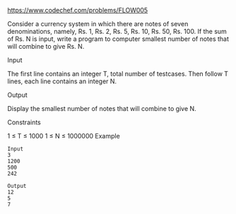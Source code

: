 https://www.codechef.com/problems/FLOW005

Consider a currency system in which there are notes of seven denominations, namely, Rs. 1, Rs. 2, Rs. 5, Rs. 10, Rs. 50, Rs. 100.
If the sum of Rs. N is input, write a program to computer smallest number of notes that will combine to give Rs. N. 

Input

The first line contains an integer T, total number of testcases. Then follow T lines, each line contains an integer N.

Output

Display the smallest number of notes that will combine to give N.

Constraints

1 ≤ T ≤ 1000
1 ≤ N ≤ 1000000
Example
```
Input
3 
1200
500
242

Output
12
5
7
```
